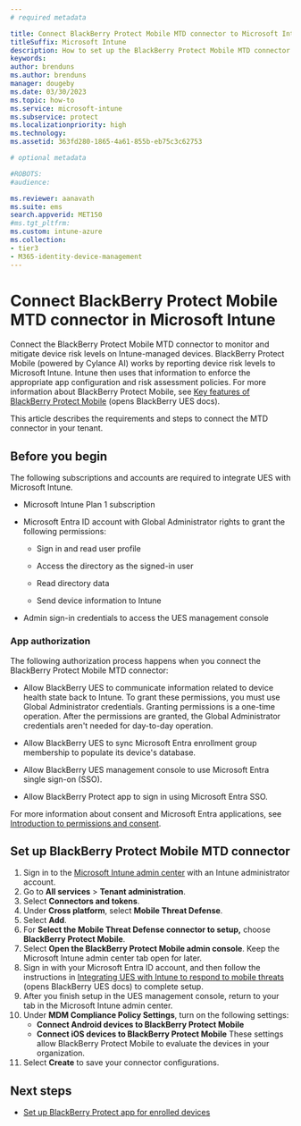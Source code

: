 ```yaml
---
# required metadata

title: Connect BlackBerry Protect Mobile MTD connector to Microsoft Intune
titleSuffix: Microsoft Intune
description: How to set up the BlackBerry Protect Mobile MTD connector in Microsoft Intune to control mobile device access to your corporate resources.
keywords:
author: brenduns
ms.author: brenduns
manager: dougeby
ms.date: 03/30/2023
ms.topic: how-to
ms.service: microsoft-intune
ms.subservice: protect
ms.localizationpriority: high
ms.technology:
ms.assetid: 363fd280-1865-4a61-855b-eb75c3c62753

# optional metadata

#ROBOTS:
#audience:

ms.reviewer: aanavath
ms.suite: ems
search.appverid: MET150
#ms.tgt_pltfrm:
ms.custom: intune-azure
ms.collection:
- tier3
- M365-identity-device-management
---
```


# Connect BlackBerry Protect Mobile MTD connector in Microsoft Intune

Connect the BlackBerry Protect Mobile MTD connector to monitor and mitigate device risk levels on Intune-managed devices. BlackBerry Protect Mobile (powered by Cylance AI) works by reporting device risk levels to Microsoft Intune. Intune then uses that information to enforce the appropriate app configuration and risk assessment policies. For more information about BlackBerry Protect Mobile, see [Key features of BlackBerry Protect Mobile](https://docs.blackberry.com/en/unified-endpoint-security/blackberry-ues/how-do-i/integrate-ces-with-mdm) (opens BlackBerry UES docs).

This article describes the requirements and steps to connect the MTD connector in your tenant.

## Before you begin

The following subscriptions and accounts are required to integrate UES with Microsoft Intune.

- Microsoft Intune Plan 1 subscription

- Microsoft Entra ID account with Global Administrator rights to grant the following permissions:

  - Sign in and read user profile

  - Access the directory as the signed-in user

  - Read directory data

  - Send device information to Intune

- Admin sign-in credentials to access the UES management console

### App authorization

The following authorization process happens when you connect the BlackBerry Protect Mobile MTD connector:

- Allow BlackBerry UES to communicate information related to device health state back to Intune. To grant these permissions, you must use Global Administrator credentials. Granting permissions is a one-time operation. After the permissions are granted, the Global Administrator credentials aren't needed for day-to-day operation.

- Allow BlackBerry UES to sync Microsoft Entra enrollment group membership to populate its device's database.

- Allow BlackBerry UES management console to use Microsoft Entra single sign-on (SSO).

- Allow BlackBerry Protect app to sign in using Microsoft Entra SSO.

For more information about consent and Microsoft Entra applications, see [Introduction to permissions and consent](/azure/active-directory/develop/v2-permissions-and-consent).

## Set up BlackBerry Protect Mobile MTD connector

1. Sign in to the [Microsoft Intune admin center](https://go.microsoft.com/fwlink/?linkid=2109431) with an Intune administrator account.
2. Go to **All services** > **Tenant administration**.
3. Select **Connectors and tokens**.  
4. Under **Cross platform**, select **Mobile Threat Defense**.
5. Select **Add**.
6. For **Select the Mobile Threat Defense connector to setup,** choose **BlackBerry Protect Mobile**. 
7. Select **Open the BlackBerry Protect Mobile admin console**. Keep the Microsoft Intune admin center tab open for later.
8. Sign in with your Microsoft Entra ID account, and then follow the instructions in [Integrating UES with Intune to respond to mobile threats](https://docs.blackberry.com/en/unified-endpoint-security/blackberry-ues/setup/setup/Setting-up-BlackBerry-Protect/Integrating-EMM-to-respond-to-mobile-threats) (opens BlackBerry UES docs) to complete setup.  
9. After you finish setup in the UES management console, return to your tab in the Microsoft Intune admin center.
10. Under **MDM Compliance Policy Settings**, turn on the following settings:
    * **Connect Android devices to BlackBerry Protect Mobile**
    * **Connect iOS devices to BlackBerry Protect Mobile**
    These settings allow BlackBerry Protect Mobile to evaluate the devices in your organization.
 11. Select **Create** to save your connector configurations.

## Next steps

- [Set up BlackBerry Protect app for enrolled devices](mtd-apps-ios-app-configuration-policy-add-assign.md)
